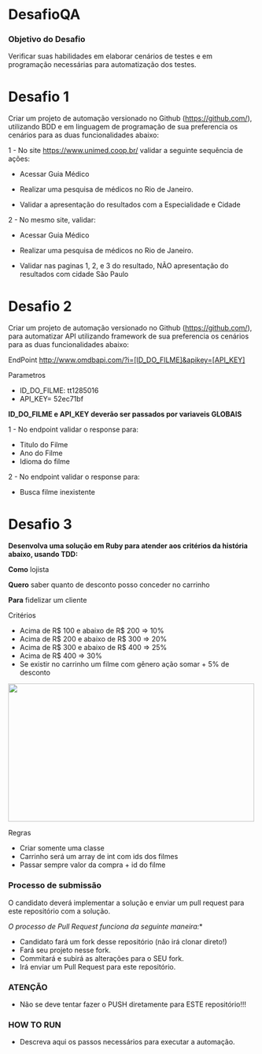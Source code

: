 # DesafioQA

### Objetivo do Desafio
Verificar suas habilidades em elaborar cenários de testes e em programação necessárias para automatização dos testes.

# Desafio 1

Criar um projeto de automação versionado no Github (https://github.com/), utilizando BDD e em linguagem de programação de sua preferencia os cenários para as duas funcionalidades abaixo:


1 - No site https://www.unimed.coop.br/ validar a seguinte sequência de ações:

 *   Acessar Guia Médico

 *   Realizar uma pesquisa de médicos no Rio de Janeiro.

 *   Validar a apresentação do resultados com a Especialidade e Cidade
 

2 - No mesmo site, validar:

 *    Acessar Guia Médico

 *   Realizar uma pesquisa de médicos no Rio de Janeiro.

 *   Validar nas paginas 1, 2, e 3 do resultado, NÃO apresentação do resultados com cidade São Paulo
 

 
# Desafio 2

Criar um projeto de automação versionado no Github (https://github.com/), para automatizar API utilizando framework de sua preferencia os cenários para as duas funcionalidades abaixo:

EndPoint
http://www.omdbapi.com/?i=[ID_DO_FILME]&apikey=[API_KEY]

Parametros
*   ID_DO_FILME: tt1285016
*   API_KEY= 52ec71bf

**ID_DO_FILME e API_KEY deverão ser passados por variaveis GLOBAIS**

1 - No endpoint validar o response para:

 *   Titulo do Filme
 *   Ano do Filme
 *   Idioma do filme
 

2 - No endpoint validar o response para:

 *   Busca filme inexistente


# Desafio 3

**Desenvolva uma solução em Ruby para atender aos critérios da história abaixo, usando TDD:**

**Como** lojista

**Quero** saber quanto de desconto posso conceder no carrinho

**Para** fidelizar um cliente

Critérios
* Acima de R$ 100 e abaixo de R$ 200 => 10%
* Acima de R$ 200 e abaixo de R$ 300 => 20%
* Acima de R$ 300 e abaixo de R$ 400 => 25%
* Acima de R$ 400 => 30%
* Se existir no carrinho um filme com gênero ação somar + 5% de desconto

<img src="https://github.com/eduardocini/DesafioQA/blob/master/DesafioQA.PNG" width="500" height="280" alt="" title="" />

Regras
* Criar somente uma classe
* Carrinho será um array de int com ids dos filmes
* Passar sempre valor da compra + id do filme

### Processo de submissão

O candidato deverá implementar a solução e enviar um pull request para este repositório com a solução.

*O processo de Pull Request funciona da seguinte maneira:**

* Candidato fará um fork desse repositório (não irá clonar direto!)
* Fará seu projeto nesse fork.
* Commitará e subirá as alterações para o SEU fork.
* Irá enviar um Pull Request para este repositório.

### ATENÇÃO
* Não se deve tentar fazer o PUSH diretamente para ESTE repositório!!!

### HOW TO RUN
* Descreva aqui os passos necessários para executar a automação.


